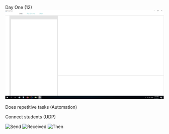 Day One (12)
![D1](DiaryOfProgress/D1.png)


Does repetitive tasks (Automation)

Connect students (UDP)

![Send](https://media3.giphy.com/media/K722AKplWJXmkXepKE/giphy.gif)
![Received](https://media1.giphy.com/media/8t1c76FNU8nTqRt2Wa/giphy.gif)
![Then](https://media2.giphy.com/media/FHmVNM6PwO6DlYia35/giphy.gif)